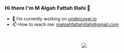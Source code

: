 ### Hi there I'm M Algah Fattah Illahi 👋
- 🔭 I’m currently working on [undercover.io](https://github.com/aryuuu/undercover-io)
- 📫 How to reach me: malgahfattahillahi@gmail.com
<br />
<p align="center">
  <img align="center" src="https://github-readme-stats.vercel.app/api?username=aryuuu&show_icons=true&theme=tokyonight" />
</p>

<!--
**aryuuu/aryuuu** is a ✨ _special_ ✨ repository because its `README.md` (this file) appears on your GitHub profile.

Here are some ideas to get you started:

- 🔭 I’m currently working on ...
- 🌱 I’m currently learning ...
- 👯 I’m looking to collaborate on ...
- 🤔 I’m looking for help with ...
- 💬 Ask me about ...
- 📫 How to reach me: ...
- 😄 Pronouns: ...
- ⚡ Fun fact: ...
-->
